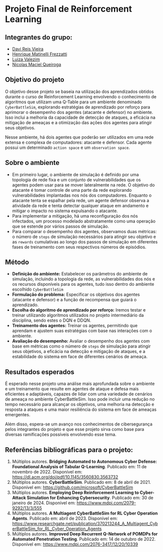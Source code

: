 # Projeto Final de Reinforcement Learning

## Integrantes do grupo:
- [Davi Reis Vieira](https://github.com/DaviReisVieira)
- [Henrique Matinelli Frezzatti](https://github.com/henriquemf)
- [Luiza Valezim](https://github.com/LuizaValezim)
- [Nicolas Maciel Queiroga](https://github.com/NicolasQueiroga)

## Objetivo do projeto
O objetivo desse projeto se baseia na utilização dos aprendizados obtidos durante o curso de Reinforcement Learning envolvendo o conhecimento de algoritmos que utilizam uma Q-Table para um ambiente denominado `CyberBattleSim`, explorando estratégias de aprendizado por reforço para aprimorar o desempenho dos agentes (atacante e defensor) no ambiente. Isso inclui a melhoria da capacidade de detecção de ataques, a eficácia na mitigação de ameaças e a otimização das ações dos agentes para atingir seus objetivos. 

Nesse ambiente, há dois agentes que poderão ser utilizados em uma rede extensa e complexa de computadores: atacante e defensor. Cada agente possui um determinado `action space` e um `observation space`.

## Sobre o ambiente
- Em primeiro lugar, o ambiente de simulação é definido por uma topologia de rede fixa e um conjunto de vulnerabilidades que os agentes podem usar para se mover lateralmente na rede. O objetivo do atacante é tomar controle de uma parte da rede explorando vulnerabilidades implantadas nos nós dos computadores. Enquanto o atacante tenta se espalhar pela rede, um agente defensor observa a atividade da rede e tenta detectar qualquer ataque em andamento e mitigar o impacto no sistema expulsando o atacante.
- Para implementar a mitigação, há uma reconfiguração dos nós infectados, um processo modelado abstratamente como uma operação que se estende por vários passos de simulação.
- Para comparar o desempenho dos agentes, observamos duas métricas: o número de `steps` de simulação necessários para atingir seu objetivo e as `rewards` cumulativas ao longo dos passos de simulação em diferentes fases de treinamento com seus respectivos números de episódios.

## Método
- **Definição do ambiente:** Estabelecer os parâmetros do ambiente de simulação, incluindo a topologia da rede, as vulnerabilidades dos nós e os recursos disponíveis para os agentes, tudo isso dentro do ambiente escolhido `CyberBattleSim`
- **Formulação do problema:** Especificar os objetivos dos agentes (atacante e defensor) e a função de recompensa que guiará o aprendizado.
- **Escolha do algoritmo de aprendizado por reforço:** Iremos testar e treinar utilizando algoritmos utilizados no projeto intermediário da disciplina, sendo estes o DQN e DDQN.
- **Treinamento dos agentes:** Treinar os agentes, permitindo que aprendam e ajustem suas estratégias com base nas interações com o ambiente.
- **Avaliação do desempenho:** Avaliar o desempenho dos agentes com base em métricas como o número de `steps` de simulação para atingir seus objetivos, a eficácia na detecção e mitigação de ataques, e a estabilidade do sistema em face de diferentes cenários de ameaça.

## Resultados esperados
É esperado nesse projeto uma análise mais aprofundada sobre o ambiente e um treinamento que resulte em agentes de ataque e defesa mais eficientes e adaptáveis, capazes de lidar com uma variedade de cenários de ameaça no ambiente CyberBattleSim. Isso pode incluir uma redução no tempo necessário para alcançar os objetivos, uma melhoria na detecção e resposta a ataques e uma maior resiliência do sistema em face de ameaças emergentes. 

Além disso, espera-se um avanço nos conhecimentos de cibersegurança pelos integrantes do projeto e que esse projeto sirva como base para diversas ramificações possíveis envolvendo esse tema. 

## Referências bibliográficas para o projeto:
1. Múltiplos autores. **Bridging Automated to Autonomous Cyber Defense: Foundational Analysis of Tabular Q-Learning**. Publicado em: 11 de novembro de 2022. Disponível em: https://dl.acm.org/doi/pdf/10.1145/3560830.3563732
2. Múltiplos autores. **CyberBattleSim**. Publicado em: 8 de abril de 2021. Disponível em: https://github.com/microsoft/CyberBattleSim
3. Múltiplos autores. **Employing Deep Reinforcement Learning to Cyber-Attack Simulation for Enhancing Cybersecurity**. Publicado em: 30 de janeiro de 2024. Disponível em: https://www.mdpi.com/2079-9292/13/3/555
4. Múltiplos autores. **A Multiagent CyberBattleSim for RL Cyber Operation Agents**. Publicado em: abril de 2023. Disponível em: https://www.researchgate.net/publication/370213244_A_Multiagent_CyberBattleSim_for_RL_Cyber_Operation_Agents
5. Múltiplos autores. **Improved Deep Recurrent Q-Network of POMDPs for Automated Penetration Testing**. Publicado em: 14 de outubro de 2022. Disponível em: https://www.mdpi.com/2076-3417/12/20/10339
